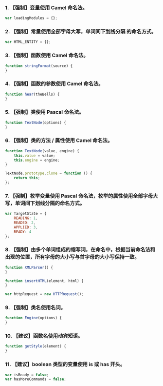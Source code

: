 ### 1. 【强制】变量使用 Camel 命名法。

``` javascript
var loadingModules = {};
```

### 2. 【强制】常量使用全部字母大写，单词间下划线分隔 的命名方式。

``` javascript
var HTML_ENTITY = {};
```

### 3. 【强制】函数使用 Camel 命名法。

``` javascript
function stringFormat(source) {
}
```

### 4. 【强制】函数的参数使用 Camel 命名法。

``` javascript
function hear(theBells) {
}
```

### 5. 【强制】类使用 Pascal 命名法。

``` javascript
function TextNode(options) {
}
```

### 6. 【强制】类的方法 / 属性使用 Camel 命名法。

``` javascript
function TextNode(value, engine) {
    this.value = value;
    this.engine = engine;
}

TextNode.prototype.clone = function () {
    return this;
};
```

### 7. 【强制】枚举变量使用 Pascal 命名法，枚举的属性使用全部字母大写，单词间下划线分隔的命名方式。

``` javascript
var TargetState = {
    READING: 1,
    READED: 2,
    APPLIED: 3,
    READY: 4
};
```

### 8. 【强制】由多个单词组成的缩写词，在命名中，根据当前命名法和出现的位置，所有字母的大小写与首字母的大小写保持一致。

``` javascript
function XMLParser() {
}

function insertHTML(element, html) {
}

var httpRequest = new HTTPRequest();
```

### 9. 【强制】类名使用名词。

``` javascript
function Engine(options) {
}
```

### 10. 【建议】函数名使用动宾短语。

``` javascript
function getStyle(element) {
}
```

### 11. 【建议】boolean 类型的变量使用 is 或 has 开头。

``` javascript
var isReady = false;
var hasMoreCommands = false;

```


